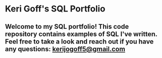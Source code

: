 # Keri Goff's SQL Portfolio 

## Welcome to my SQL portfolio! This code repository contains examples of SQL I've written. Feel free to take a look and reach out if you have any questions: kerijogoff5@gmail.com

